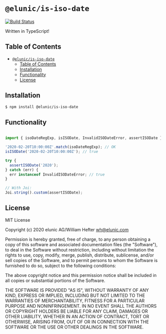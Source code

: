 # `@elunic/is-iso-date`

[![Build Status](https://travis-ci.org/elunic/node-is-iso-date.svg?branch=master)](https://travis-ci.org/elunic/node-is-iso-date)

Written in TypeScript!

## Table of Contents

- [`@elunic/is-iso-date`](#elunicis-iso-date)
  - [Table of Contents](#table-of-contents)
  - [Installation](#installation)
  - [Functionality](#functionality)
  - [License](#license)


## Installation

```bash
$ npm install @elunic/is-iso-date
```


## Functionality

```typescript

import { isoDateRegExp, isISODate, InvalidISODateError, assertISODate } from '@elunic/is-iso-date';

'2020-02-20T10:00:00Z'.match(isoDateRegExp); // OK
isISODate('2020-02-20T10:00:00Z'); // true

try {
  assertISODate('2020');
} catch (err) {
  err instanceof InvalidISODateError; // true
}

// With Joi:
Joi.string().custom(assertISODate);
```

## License

MIT License

Copyright (c) 2020 elunic AG/William Hefter <wh@elunic.com>

Permission is hereby granted, free of charge, to any person obtaining a copy
of this software and associated documentation files (the "Software"), to deal
in the Software without restriction, including without limitation the rights
to use, copy, modify, merge, publish, distribute, sublicense, and/or sell
copies of the Software, and to permit persons to whom the Software is
furnished to do so, subject to the following conditions:

The above copyright notice and this permission notice shall be included in all
copies or substantial portions of the Software.

THE SOFTWARE IS PROVIDED "AS IS", WITHOUT WARRANTY OF ANY KIND, EXPRESS OR
IMPLIED, INCLUDING BUT NOT LIMITED TO THE WARRANTIES OF MERCHANTABILITY,
FITNESS FOR A PARTICULAR PURPOSE AND NONINFRINGEMENT. IN NO EVENT SHALL THE
AUTHORS OR COPYRIGHT HOLDERS BE LIABLE FOR ANY CLAIM, DAMAGES OR OTHER
LIABILITY, WHETHER IN AN ACTION OF CONTRACT, TORT OR OTHERWISE, ARISING FROM,
OUT OF OR IN CONNECTION WITH THE SOFTWARE OR THE USE OR OTHER DEALINGS IN THE
SOFTWARE.
